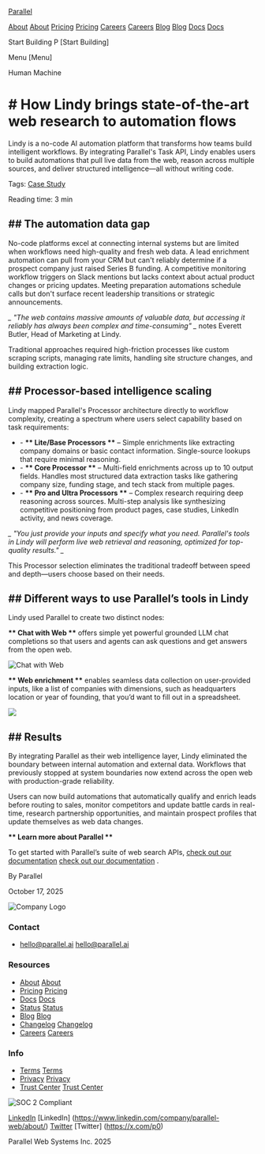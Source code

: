 [Parallel](/)

[About](/about) [About](https://parallel.ai/about) [Pricing](/pricing) [Pricing](https://parallel.ai/pricing) [Careers](https://jobs.ashbyhq.com/parallel) [Careers](https://jobs.ashbyhq.com/parallel) [Blog](/blog) [Blog](https://parallel.ai/blog) [Docs](https://docs.parallel.ai/home) [Docs](https://docs.parallel.ai/home)

Start Building P [Start Building]

Menu [Menu]

Human Machine

# \# How Lindy brings state-of-the-art web research to automation flows

Lindy is a no-code AI automation platform that transforms how teams build intelligent workflows. By integrating Parallel's Task API, Lindy enables users to build automations that pull live data from the web, reason across multiple sources, and deliver structured intelligence—all without writing code.

Tags: [Case Study](/blog?tag=case-study)

Reading time: 3 min

## \## The automation data gap

No-code platforms excel at connecting internal systems but are limited when workflows need high-quality and fresh web data. A lead enrichment automation can pull from your CRM but can't reliably determine if a prospect company just raised Series B funding. A competitive monitoring workflow triggers on Slack mentions but lacks context about actual product changes or pricing updates. Meeting preparation automations schedule calls but don't surface recent leadership transitions or strategic announcements.

_\_ "The web contains massive amounts of valuable data, but accessing it reliably has always been complex and time-consuming" \__ notes Everett Butler, Head of Marketing at Lindy.

Traditional approaches required high-friction processes like custom scraping scripts, managing rate limits, handling site structure changes, and building extraction logic.

## \## Processor-based intelligence scaling

Lindy mapped Parallel's Processor architecture directly to workflow complexity, creating a spectrum where users select capability based on task requirements:

* \- **\*\* Lite/Base Processors \*\*** – Simple enrichments like extracting company domains or basic contact information. Single-source lookups that require minimal reasoning.
* \- **\*\* Core Processor \*\*** – Multi-field enrichments across up to 10 output fields. Handles most structured data extraction tasks like gathering company size, funding stage, and tech stack from multiple pages.
* \- **\*\* Pro and Ultra Processors \*\*** – Complex research requiring deep reasoning across sources. Multi-step analysis like synthesizing competitive positioning from product pages, case studies, LinkedIn activity, and news coverage.

_\_ "You just provide your inputs and specify what you need. Parallel's tools in Lindy will perform live web retrieval and reasoning, optimized for top-quality results." \__

This Processor selection eliminates the traditional tradeoff between speed and depth—users choose based on their needs.

## \## Different ways to use Parallel’s tools in Lindy

Lindy used Parallel to create two distinct nodes:

**\*\* Chat with Web \*\*** offers simple yet powerful grounded LLM chat completions so that users and agents can ask questions and get answers from the open web.

[](https://cdn.sanity.io/images/5hzduz3y/production/892a02574f87b49de14d117b89c5ffa544e31042-3272x1994.png?w=2000&fit=max&auto=format&dpr=2)

![Chat with Web](https://cdn.sanity.io/images/5hzduz3y/production/892a02574f87b49de14d117b89c5ffa544e31042-3272x1994.png)

**\*\* Web enrichment \*\*** enables seamless data collection on user-provided inputs, like a list of companies with dimensions, such as headquarters location or year of founding, that you’d want to fill out in a spreadsheet.

[](https://cdn.sanity.io/images/5hzduz3y/production/6fbd09dc8b624e1202e9e32fe80c2f2a087fee47-3234x1959.png?w=2000&fit=max&auto=format&dpr=2)

![](https://cdn.sanity.io/images/5hzduz3y/production/6fbd09dc8b624e1202e9e32fe80c2f2a087fee47-3234x1959.png)

## \## Results

By integrating Parallel as their web intelligence layer, Lindy eliminated the boundary between internal automation and external data. Workflows that previously stopped at system boundaries now extend across the open web with production-grade reliability.

Users can now build automations that automatically qualify and enrich leads before routing to sales, monitor competitors and update battle cards in real-time, research partnership opportunities, and maintain prospect profiles that update themselves as web data changes.

**\*\* Learn more about Parallel \*\***

To get started with Parallel’s suite of web search APIs, [check out our documentation](https://docs.parallel.ai/home) [check out our documentation]($https://docs.parallel.ai/home) .

By Parallel

October 17, 2025

![Company Logo](https://parallel.ai/parallel-logo-540.png)

### Contact

* [hello@parallel.ai](mailto:hello@parallel.ai) [hello@parallel.ai](mailto:hello@parallel.ai)

### Resources

* [About](/about) [About](https://parallel.ai/about)
* [Pricing](/pricing) [Pricing](https://parallel.ai/pricing)
* [Docs](https://docs.parallel.ai) [Docs](https://docs.parallel.ai)
* [Status](https://status.parallel.ai/) [Status](https://status.parallel.ai/)
* [Blog](/blog) [Blog](https://parallel.ai/blog)
* [Changelog](https://docs.parallel.ai/resources/changelog) [Changelog](https://docs.parallel.ai/resources/changelog)
* [Careers](https://jobs.ashbyhq.com/parallel) [Careers](https://jobs.ashbyhq.com/parallel)

### Info

* [Terms](/terms-of-service) [Terms](https://parallel.ai/terms-of-service)
* [Privacy](/privacy-policy) [Privacy](https://parallel.ai/privacy-policy)
* [Trust Center](https://trust.parallel.ai/) [Trust Center](https://trust.parallel.ai/)

![SOC 2 Compliant](https://parallel.ai/soc2.svg)

[LinkedIn](https://www.linkedin.com/company/parallel-web/about/) [LinkedIn] (https://www.linkedin.com/company/parallel-web/about/) [Twitter](https://x.com/p0) [Twitter] (https://x.com/p0)

Parallel Web Systems Inc. 2025
